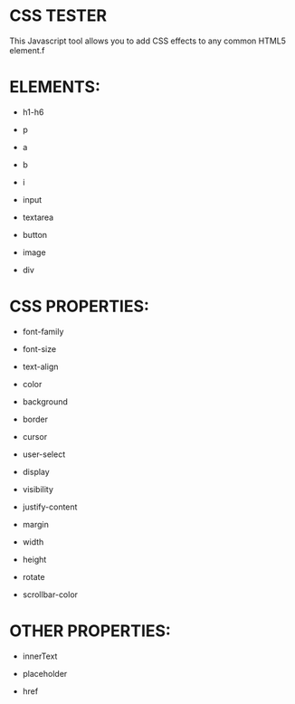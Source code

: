 # CSS TESTER

This Javascript tool allows you to add CSS effects to any common HTML5 element.f

# ELEMENTS:

- h1-h6

- p

- a

- b

- i

- input

- textarea

- button

- image

- div

# CSS PROPERTIES:

- font-family

- font-size

- text-align

- color

- background

- border

- cursor

- user-select

- display

- visibility

- justify-content

- margin

- width

- height

- rotate

- scrollbar-color

# OTHER PROPERTIES:

- innerText

- placeholder

- href
